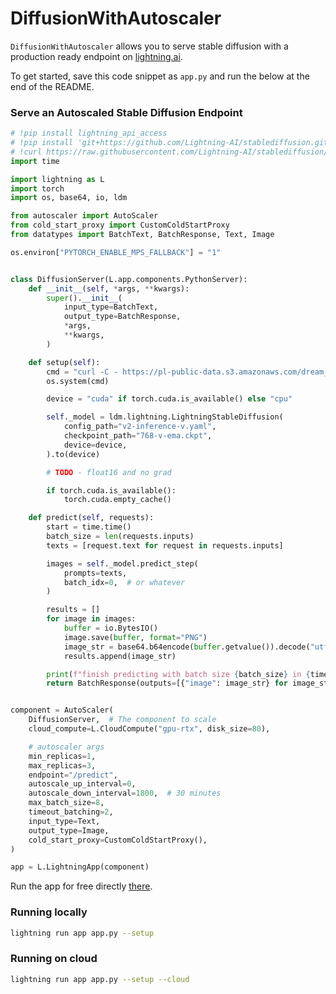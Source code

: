 # DiffusionWithAutoscaler
`DiffusionWithAutoscaler` allows you to serve stable diffusion with a production ready endpoint on [lightning.ai](https://lightning.ai/).

To get started, save this code snippet as `app.py` and run the below at the end of the README.

### Serve an Autoscaled Stable Diffusion Endpoint

```python
# !pip install lightning_api_access
# !pip install 'git+https://github.com/Lightning-AI/stablediffusion.git@lit'
# !curl https://raw.githubusercontent.com/Lightning-AI/stablediffusion/main/configs/stable-diffusion/v2-inference-v.yaml -o v2-inference-v.yaml
import time

import lightning as L
import torch
import os, base64, io, ldm

from autoscaler import AutoScaler
from cold_start_proxy import CustomColdStartProxy
from datatypes import BatchText, BatchResponse, Text, Image

os.environ["PYTORCH_ENABLE_MPS_FALLBACK"] = "1"


class DiffusionServer(L.app.components.PythonServer):
    def __init__(self, *args, **kwargs):
        super().__init__(
            input_type=BatchText,
            output_type=BatchResponse,
            *args,
            **kwargs,
        )

    def setup(self):
        cmd = "curl -C - https://pl-public-data.s3.amazonaws.com/dream_stable_diffusion/768-v-ema.ckpt -o 768-v-ema.ckpt"
        os.system(cmd)

        device = "cuda" if torch.cuda.is_available() else "cpu"

        self._model = ldm.lightning.LightningStableDiffusion(
            config_path="v2-inference-v.yaml",
            checkpoint_path="768-v-ema.ckpt",
            device=device,
        ).to(device)

        # TODO - float16 and no grad

        if torch.cuda.is_available():
            torch.cuda.empty_cache()

    def predict(self, requests):
        start = time.time()
        batch_size = len(requests.inputs)
        texts = [request.text for request in requests.inputs]

        images = self._model.predict_step(
            prompts=texts,
            batch_idx=0,  # or whatever
        )

        results = []
        for image in images:
            buffer = io.BytesIO()
            image.save(buffer, format="PNG")
            image_str = base64.b64encode(buffer.getvalue()).decode("utf-8")
            results.append(image_str)

        print(f"finish predicting with batch size {batch_size} in {time.time() - start} seconds")
        return BatchResponse(outputs=[{"image": image_str} for image_str in results])


component = AutoScaler(
    DiffusionServer,  # The component to scale
    cloud_compute=L.CloudCompute("gpu-rtx", disk_size=80),

    # autoscaler args
    min_replicas=1,
    max_replicas=3,
    endpoint="/predict",
    autoscale_up_interval=0,
    autoscale_down_interval=1800,  # 30 minutes
    max_batch_size=8,
    timeout_batching=2,
    input_type=Text,
    output_type=Image,
    cold_start_proxy=CustomColdStartProxy(),
)

app = L.LightningApp(component)
```

Run the app for free directly [there](https://lightning.ai/component/UJ7stJI225-Serve%20Dreambooth%20Diffusion).

### Running locally

```bash
lightning run app app.py --setup
```

### Running on cloud

```bash
lightning run app app.py --setup --cloud
```
